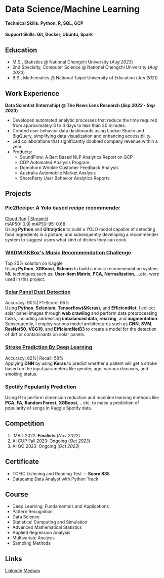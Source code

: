 # Data Science/Machine Learning

#### Technical Skills: Python, R, SQL, GCP
#### Support Skills: Git, Docker, Ubuntu, Spark

## Education
- M.S., Statistics @ National Chengchi University (_Aug 2023_)  
- 2nd Specialty, Computer Science @ National Chengchi University (_Aug 2023_)  
- B.S., Mathematics @ National Taipei University of Education (_Jun 2021_)  

## Work Experience
**Data Scientist (Internship) @ The News Lens Research (_Sep 2022 - Sep 2023_)**
- Developed automated analytic processes that reduce the time required from approximately 3 to 4 days to less than 30 minutes.
- Created user behavior data dashboards using Looker Studio and BigQuery, simplifying data visualization and enhancing accessibility.
- Led collaborations that significantly doubled company revenue within a year.
- Products:
  - SoundFlow: A Bert Based NLP Analytics Report on GCP
  - CDP Automated Analysis Program
  - Domohorn Wrinkle Customer Feedback Analysis
  - Australia Automobile Market Analysis
  - ShareParty User Behavior Analytics Reports

## Projects
### [Pic2Recipe: A Yolo based recipe recommender](https://github.com/Ryotess/Pic2Recipe--A_yolov8_based_recipe_recommender)  
[Cloud Run](https://pic2recipe-tm6hnb4x7q-uc.a.run.app/) | [Streamlit](https://pic2recipe-a-yolov8-base-recipe-recommender.streamlit.app/)  
mAP50: 0.9| mAP50-95: 0.68  
Using **Python** and **Ultralytics** to build a YOLO model capable of detecting food ingredients in a picture, and subsequently developing a recommender system to suggest users what kind of dishes they can cook. 
### [WSDM KKBox's Music Recommendation Challenge](https://github.com/Ryotess/KKBOX_Music_Recommendation_System)
Top 25% solution on Kaggle  
Using **Python**, **XGBoost**, **Sklearn** to build a music recommendation system.  
ML techniques such as: **User-item Matrix**, **PCA**, **Normalization**, ...etc. were used in this project.
### [Solar Panel Dust Detection](https://github.com/Ryotess/-Project-DeepLearning-CV-Solar_Panel_Dust_Detection)
Accuracy: 90%| F1-Score: 85%  
Using **Python**, **Selenium**, **Tensorflow(&Keras)**, and **EfficientNet**, I collect solar panel images through **web crawling** and perform data preprocessing tasks, including addressing **imbalanced data**, **resizing**, and **augmentation**. Subsequently, I employ various model architectures such as **CNN**, **SVM**, **ResNet50**, **VGG19**, and **EfficientNetB3** to create a model for the detection of dirt or contaminants on solar panels.
### [Stroke Prediction By Deep Learning](https://github.com/Ryotess/-Project-DeepLearning-Stroke_Prediction)
Accuracy: 82%| Recall: 58%  
Applying **DNN** by using **Keras** to predict whether a patient will get a stroke based on the input parameters like gender, age, various diseases, and smoking status.
### Spotify Popularity Prediction
Using R to perform dimension reduction and machine learning methods like **PCA**, **FA**, **Random Forest**, **XGBoost**,... etc. to make a prediction of popularity of songs in Kaggle Spotify data.

## Competition
1. IMBD 2022: **Finalists** (_Nov 2022_)
2. AI CUP Fall 2023: Ongoing (_Oct 2023_)
3. AI GO 2023: Ongoing (_Oct 2023_)

## Certificate
- TOEIC Listening and Reading Test -- **Score 835**
- Datacamp Data Analyst with Python Track

## Course
- Deep Learning: Fundamentals and Applications
- Pattern Recognition
- Data Science
- Statistical Computing and Simulation
- Advanced Mathematical Statistics
- Applied Regression Analysis
- Multivariate Analysis
- Sampling Methods

## Links
[Linkedln](https://www.linkedin.com/in/shaoyanchen/)
[Medium](https://medium.com/@Ryotess)
